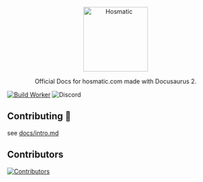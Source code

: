 <p align="center">
  <a href="https://www.hosmatic.com">
    <img alt="Hosmatic" src="https://cdn.hosmatic.com/branding/logo_black_h_blue_lightblue.png" width="150" />
  </a>
</p>
<p align="center">
  Official Docs for hosmatic.com made with Docusaurus 2.
</p>

[![Build Worker](https://github.com/hosmatic/Docs/actions/workflows/build.yml/badge.svg)](https://github.com/hosmatic/Docs/actions/workflows/build.yml)
![Discord](https://img.shields.io/discord/683279660406013969?label=Discord&logo=Discord&logoColor=white)

## Contributing 🔧

see [docs/intro.md](https://github.com/hosmatic/Docs/blob/master/docs/intro.md)

## Contributors

<a href="https://github.com/hosmatic/Docs/graphs/contributors">
  <img src="https://contrib.rocks/image?repo=hosmatic/Docs" alt="Contributors"/>
</a>